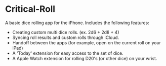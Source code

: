 # Critical-Roll

A basic dice rolling app for the iPhone.
Includes the following features:
* Creating custom multi dice rolls. (ex. 2d6 + 2d8 + 4)
* Syncing roll results and custom rolls through iCloud.
* Handoff between the apps (for example, open on the current roll on your iPad)
* A 'Today' extension for easy access to the set of dice.
* A Apple Watch extension for rolling D20's (or other dice) on your wrist.
